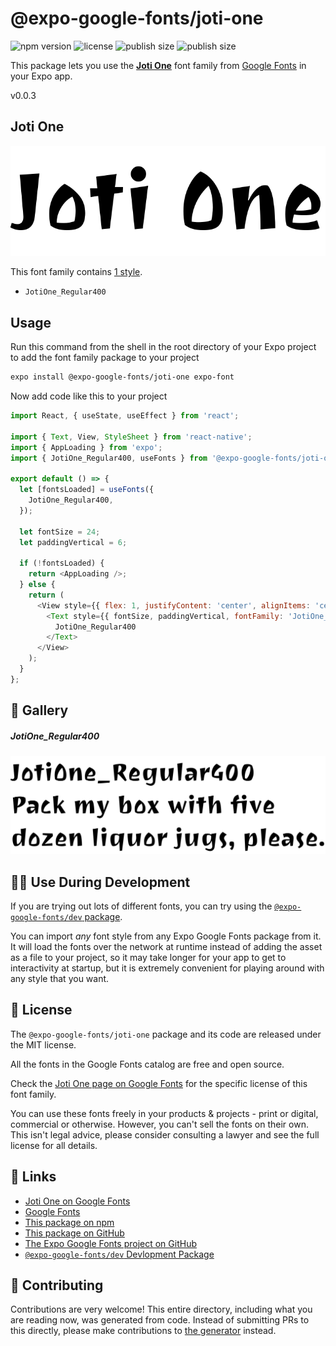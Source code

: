 # @expo-google-fonts/joti-one

![npm version](https://flat.badgen.net/npm/v/@expo-google-fonts/joti-one)
![license](https://flat.badgen.net/github/license/expo/google-fonts)
![publish size](https://flat.badgen.net/packagephobia/install/@expo-google-fonts/joti-one)
![publish size](https://flat.badgen.net/packagephobia/publish/@expo-google-fonts/joti-one)

This package lets you use the [**Joti One**](https://fonts.google.com/specimen/Joti+One) font family from [Google Fonts](https://fonts.google.com/) in your Expo app.

v0.0.3

## Joti One

![Joti One](./font-family.png)

This font family contains [1 style](#-gallery).

- `JotiOne_Regular400`

## Usage

Run this command from the shell in the root directory of your Expo project to add the font family package to your project
```sh
expo install @expo-google-fonts/joti-one expo-font
```

Now add code like this to your project
```js
import React, { useState, useEffect } from 'react';

import { Text, View, StyleSheet } from 'react-native';
import { AppLoading } from 'expo';
import { JotiOne_Regular400, useFonts } from '@expo-google-fonts/joti-one';

export default () => {
  let [fontsLoaded] = useFonts({
    JotiOne_Regular400,
  });

  let fontSize = 24;
  let paddingVertical = 6;

  if (!fontsLoaded) {
    return <AppLoading />;
  } else {
    return (
      <View style={{ flex: 1, justifyContent: 'center', alignItems: 'center' }}>
        <Text style={{ fontSize, paddingVertical, fontFamily: 'JotiOne_Regular400' }}>
          JotiOne_Regular400
        </Text>
      </View>
    );
  }
};

```

## 🔡 Gallery

##### JotiOne_Regular400
![JotiOne_Regular400](./8f5feca23a0920be0f78e1eb58c62cdb9ef32b1c4142f6b1ebc3cf13e172683d.ttf.png)


## 👩‍💻 Use During Development

If you are trying out lots of different fonts, you can try using the [`@expo-google-fonts/dev` package](https://github.com/expo/google-fonts/tree/master/font-packages/dev#readme).

You can import *any* font style from any Expo Google Fonts package from it. It will load the fonts
over the network at runtime instead of adding the asset as a file to your project, so it may take longer
for your app to get to interactivity at startup, but it is extremely convenient
for playing around with any style that you want.

## 📖 License

The `@expo-google-fonts/joti-one` package and its code are released under the MIT license.

All the fonts in the Google Fonts catalog are free and open source.

Check the [Joti One page on Google Fonts](https://fonts.google.com/specimen/Joti+One) for the specific license of this font family.

You can use these fonts freely in your products & projects - print or digital, commercial or otherwise. However, you can't sell the fonts on their own. This isn't legal advice, please consider consulting a lawyer and see the full license for all details.

## 🔗 Links

- [Joti One on Google Fonts](https://fonts.google.com/specimen/Joti+One)
- [Google Fonts](https://fonts.google.com/)
- [This package on npm](https://www.npmjs.com/package/@expo-google-fonts/joti-one)
- [This package on GitHub](https://github.com/expo/google-fonts/tree/master/font-packages/joti-one)
- [The Expo Google Fonts project on GitHub](https://github.com/expo/google-fonts)
- [`@expo-google-fonts/dev` Devlopment Package](https://github.com/expo/google-fonts/tree/master/font-packages/dev)


## 🤝 Contributing

Contributions are very welcome! This entire directory, including what you are reading now, was generated from code. Instead of submitting PRs to this directly, please make contributions to [the generator](https://github.com/expo/google-fonts/tree/master/packages/generator) instead.
